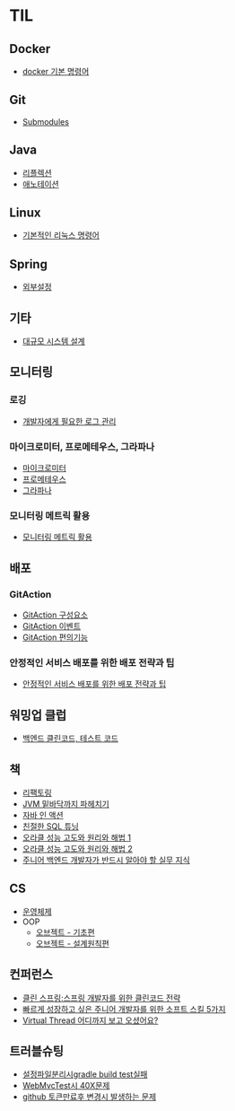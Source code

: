 # TIL

## Docker

-   [docker 기본 명령어](./Docker/docker%20기본%20명령어.md)

## Git

-   [Submodules](./Git/Git%20Submodules.md)

## Java

-   [리플렉션](./Java/리플렉션.md)
-   [애노테이션](./Java/애노테이션.md)

## Linux

-   [기본적인 리눅스 명령어](./Linux/기본적인_리눅스_명령어.md)

## Spring

-   [외부설정](./Spring/외부설정.md)

## 기타

-   [대규모 시스템 설계](./기타/스프링부트로%20직접%20만들면서%20배우는%20대규모시스템%20설계%20-%20게시판/index.md)

## 모니터링

### 로깅

-   [개발자에게 필요한 로그 관리](./로깅/개발자에게%20필요한%20로그%20관리/index.md)

### 마이크로미터, 프로메테우스, 그라파나

-   [마이크로미터](./모니터링/마이크로미터,%20프로메테우스,%20그라파나/마이크로미터.md)
-   [프로메테우스](./모니터링/마이크로미터,%20프로메테우스,%20그라파나/프로메테우스.md)
-   [그라파나](./모니터링/마이크로미터,%20프로메테우스,%20그라파나/그라파나.md)

### 모니터링 메트릭 활용

-   [모니터링 메트릭 활용 ](./모니터링/모니터링%20매트릭%20활용/모니터링메트릭활용.md)

## 배포

### GitAction

-   [GitAction 구성요소](./GitAction/GitAction_구성요소.md)
-   [GitAction 이벤트](./GitAction/GitAction_이벤트.md)
-   [GitAction 편의기능](./GitAction/GitAction_추가기능.md)

### 안정적인 서비스 배포를 위한 배포 전략과 팁

-   [안정적인 서비스 배포를 위한 배포 전략과 팁](./배포/안정적인%20서비스%20배포를%20위한%20배포%20전략과%20팁/안정적인%20서비스%20배포를%20위한%20배포%20전략과%20팁.md)

## 워밍업 클럽

-   [백엔드 클린코드, 테스트 코드](./워밍업%20클럽/백엔드%20클린%20코드,%20테스트%20코드/index.md)

## 책

-   [리팩토링](./책/리팩토링/index.md)
-   [JVM 밑바닥까지 파헤치기](./책/JVM%20밑바닥까지%20파헤치기/index.md)
-   [자바 인 액션](./책/자바인액션/index.md)
-   [친절한 SQL 튜닝](./책/친절한%20SQL%20튜닝/index.md)
-   [오라클 성능 고도와 원리와 해법 1](./책/오라클%20성능%20고도화%20원리와%20해법%201/index.md)
-   [오라클 성능 고도와 원리와 해법 2](./책/오라클%20성능%20고도화%20원리와%20해법%202/index.md)
- [주니어 백엔드 개발자가 반드시 알아야 할 실무 지식](./책/주니어%20백엔드%20개발자가%20반드시%20알아야%20할%20실무%20지식/index.md)

## CS

-   [운영체제](./CS/운영체제/index.md)
- OOP
    -   [오브젝트 - 기초편](<./CS/OOP/오브젝트(기초편)/index.md>)
    - [오브젝트 - 설계원칙편](./CS/OOP/오브젝트(설계원칙편)/index.md)

## 컨퍼런스

-   [클린 스프링:스프링 개발자를 위한 클린코드 전략](<./컨퍼런스/클린%20스프링(토비).md>)
-   [빠르게 성장하고 싶은 주니어 개발자를 위한 소프트 스킬 5가지](./컨퍼런스/빠르게%20성장하고%20싶은%20주니어%20개발자를%20위한%20소프트%20스킬%205가지.md)
- [Virtual Thread 어디까지 보고 오셨어요?](./컨퍼런스/Virtual%20Thread%20어디까지%20보고%20오셨어요.md)

## 트러블슈팅

-   [설정파일분리시gradle build test실패](./트러블슈팅/설정파일분리시gradle%20build%20test실패.md)
-   [WebMvcTest시 40X문제](./트러블슈팅/WebMvcTest시%2040X문제.md)
-   [github 토큰만료후 변경시 발생하는 문제](./트러블슈팅/github%20토큰만료후%20변경시%20발생하는%20문제.md)
